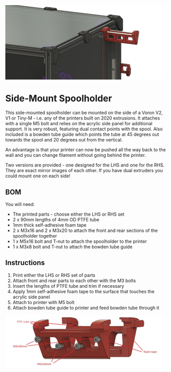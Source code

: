 ![in position](./img/inposition.jpg)

# Side-Mount Spoolholder

 This side-mounted spoolholder can be mounted on the side of a Voron V2, V1 or Tiny-M - i.e. any of the printers built on 2020 extrusions. It attaches with a single M5 bolt and relies on the acrylic side panel for additional support. It is very robust, featuring dual contact points with the spool. Also included is a bowden tube guide which points the tube at 45 degrees out towards the spool and 20 degrees out from the vertical.

An advantage is that your printer can now be pushed all the way back to the wall and you can change filament without going behind the printer.

Two versions are provided - one designed for the LHS and one for the RHS. They are exact mirror images of each other. If you have dual extruders you could mount one on each side!

 ## BOM

You will need:
* The printed parts - choose either the LHS or RHS set
* 2 x 90mm lengths of 4mm OD PTFE tube
* 1mm thick self-adhesive foam tape
* 2 x M3x16 and 2 x M3x20 to attach the front and rear sections of the spoolholder together
* 1 x M5x16 bolt and T-nut to attach the spoolholder to the printer
* 1 x M3x8 bolt and T-nut to attach the bowden tube guide

## Instructions

1. Print either the LHS or RHS set of parts
1. Attach front and rear parts to each other with the M3 bolts
1. Insert the lengths of PTFE tube and trim if necessary
1. Apply 1mm self-adhesive foam tape to the surface that touches the acrylic side panel
1. Attach to printer with M5 bolt
1. Attach bowden tube guide to printer and feed bowden tube through it

![assembly](./img/assembly.jpg)
